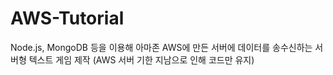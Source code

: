 # AWS-Tutorial
Node.js, MongoDB 등을 이용해 아마존 AWS에 만든 서버에 데이터를 송수신하는 서버형 텍스트 게임 제작 (AWS 서버 기한 지남으로 인해 코드만 유지)
